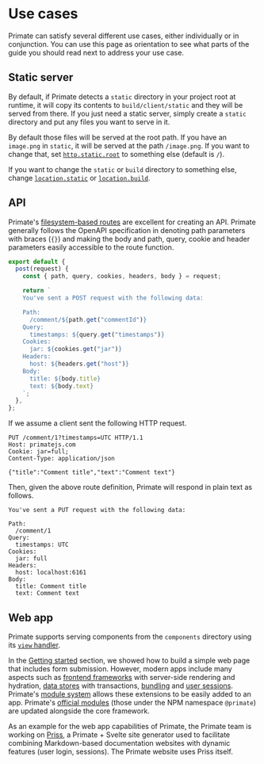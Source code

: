 # Use cases

Primate can satisfy several different use cases, either individually or in
conjunction. You can use this page as orientation to see what parts of the
guide you should read next to address your use case.

## Static server

By default, if Primate detects a `static` directory in your project root at
runtime, it will copy its contents to `build/client/static` and they will be
served from there. If you just need a static server, simply create a `static`
directory and put any files you want to serve in it.

By default those files will be served at the root path. If you have an
`image.png` in `static`, it will be served at the path `/image.png`. If you
want to change that, set [`http.static.root`][http-static-root] to something else
(default is `/`).

If you want to change the `static` or `build` directory to something else,
change [`location.static`][location-static] or
[`location.build`][location-build].

## API

Primate's [filesystem-based routes][routes] are excellent for creating an API.
Primate generally follows the OpenAPI specification in denoting path parameters
with braces (`{}`) and making the body and path, query, cookie and header
parameters easily accessible to the route function.

```js caption=routes/comment/{commentId}.js
export default {
  post(request) {
    const { path, query, cookies, headers, body } = request;

    return `
    You've sent a POST request with the following data:

    Path:
      /comment/${path.get("commentId")}
    Query:
      timestamps: ${query.get("timestamps")}
    Cookies:
      jar: ${cookies.get("jar")}
    Headers:
      host: ${headers.get("host")}
    Body:
      title: ${body.title}
      text: ${body.text}
    `;
  },
};
```

If we assume a client sent the following HTTP request.

```http
PUT /comment/1?timestamps=UTC HTTP/1.1
Host: primatejs.com
Cookie: jar=full;
Content-Type: application/json

{"title":"Comment title","text":"Comment text"}
```

Then, given the above route definition, Primate will respond in plain text as
follows.

```text
You've sent a PUT request with the following data:

Path:
  /comment/1
Query:
  timestamps: UTC
Cookies:
  jar: full
Headers:
  host: localhost:6161
Body:
  title: Comment title
  text: Comment text
```

## Web app

Primate supports serving components from the `components` directory using its
[`view` handler][view-handler].

In the [Getting started][quick-start] section, we showed how to build a simple
web page that includes form submission. However, modern apps include many
aspects such as [frontend frameworks] with server-side rendering
and hydration, [data stores][stores] with transactions, [bundling][bundling]
and [user sessions][sessions]. Primate's [module system][extending-primate]
allows these extensions to be easily added to an app. Primate's
[official modules][official-modules] (those under the NPM namespace `@primate`)
are updated alongside the core framework.

As an example for the web app capabilities of Primate, the Primate team is
working on [Priss][priss], a Primate + Svelte site generator used to facilitate
combining Markdown-based documentation websites with dynamic features (user
login, sessions). The Primate website uses Priss itself.

[http-static-root]: /guide/configuration#http-static-root
[location-static]: /guide/configuration#location-static
[location-build]: /guide/configuration#location-build
[routes]: /guide/routes
[view-handler]: /guide/responses#view
[quick-start]: /guide/getting-started#quick-start
[frontend frameworks]: /modules/frontend
[stores]: /modules/store
[bundling]: /modules/esbuild
[sessions]: /modules/session
[extending-primate]: /guide/extending-primate
[official-modules]: /modules/official
[priss]: https://github.com/primatejs/priss

